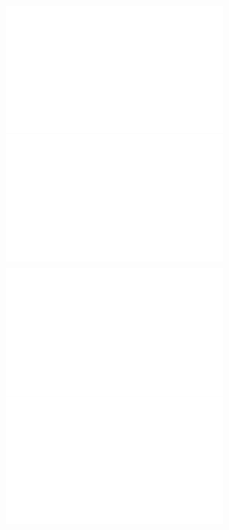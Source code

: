 ![](https://raw.githubusercontent.com/ReturnedTrue/github-stats/master/generated/overview.svg#gh-dark-mode-only)
![](https://raw.githubusercontent.com/ReturnedTrue/github-stats/master/generated/overview.svg#gh-light-mode-only)

![](https://raw.githubusercontent.com/ReturnedTrue/github-stats/master/generated/languages.svg#gh-dark-mode-only)
![](https://raw.githubusercontent.com/ReturnedTrue/github-stats/master/generated/languages.svg#gh-light-mode-only)
